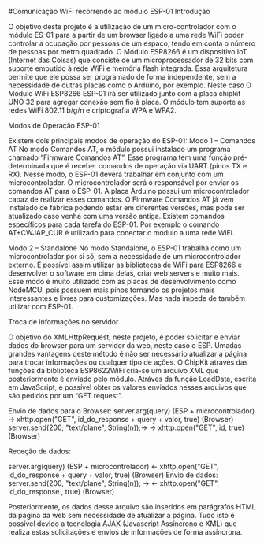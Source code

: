 #Comunicação WiFi recorrendo ao módulo ESP-01
Introdução

O objetivo deste projeto é a utilização de um micro-controlador com o módulo ES-01 para a partir de um browser ligado a uma rede WiFi poder controlar a ocupação por pessoas de um espaço, tendo em conta o número de pessoas por metro quadrado.
O Módulo ESP8266 é um dispositivo IoT (Internet das Coisas) que consiste de um microprocessador de 32 bits com suporte embutido à rede WiFi e memória flash integrada. Essa arquitetura permite que ele possa ser programado de forma independente, sem a necessidade de outras placas como o Arduino, por exemplo.
Neste caso O Módulo WiFi ESP8266 ESP-01 irá ser utilizado junto com a placa chipkit UNO 32 para agregar conexão sem fio à placa. O módulo tem suporte as redes WiFi 802.11 b/g/n e criptografia WPA e WPA2.

Modos de Operação ESP-01

Existem dois principais modos de operação do ESP-01:
Modo 1 – Comandos AT
No modo Comandos AT, o módulo possui instalado um programa chamado “Firmware Comandos AT”. Esse programa tem uma função pré-determinada que é receber comandos de operação via UART (pinos TX e RX). Nesse modo, o ESP-01 deverá trabalhar em conjunto com um microcontrolador. O microcontrolador será o responsável por enviar os comandos AT para o ESP-01. A placa Arduino possui um microcontrolador capaz de realizar esses comandos. O Firmware Comandos AT já vem instalado de fábrica podendo estar em diferentes versões, mas pode ser atualizado caso venha com uma versão antiga.
Existem comandos específicos para cada tarefa do ESP-01. Por exemplo o comando AT+CWJAP_CUR é utilizado para conectar o módulo a uma rede WiFi. 

Modo 2 – Standalone
No modo Standalone, o ESP-01 trabalha como um microcontrolador por si só, sem a necessidade de um microcontrolador externo. É possível assim utilizar as bibliotecas de WiFi para ESP8266 e desenvolver o software em cima delas, criar web servers e muito mais.
Esse modo é muito utilizado com as placas de desenvolvimento como NodeMCU, pois possuem mais pinos tornando os projetos mais interessantes e livres para customizações. Mas nada impede de também utilizar com ESP-01.

Troca de informações no servidor

O objetivo do XMLHttpRequest, neste projeto, é poder solicitar e enviar dados do browser para um servidor da web, neste caso o ESP. Umadas grandes vantagens deste método é não ser necessário atualizar a página para trocar informações ou qualquer tipo de ações. O ChipKit através das funções da biblioteca ESP8622WiFi cria-se um arquivo XML que posteriormente é enviado pelo módulo. Atráves da função LoadData, escrita em JavaScript, é possível obter os valores enviados nesses arquivos que são pedidos por um “GET request”.

Envio de dados para o Browser:
server.arg(query) (ESP + microcontrolador) -> xhttp.open("GET", id_do_response + query + valor, true) (Browser)
server.send(200, "text/plane", String(n));-> -> xhttp.open("GET", id, true) (Browser)

Receção de dados:

server.arg(query) (ESP + microcontrolador) <- xhttp.open("GET", id_do_response + query + valor, true) (Browser)
Envio de dados:
server.send(200, "text/plane", String(n)); -> <- xhttp.open("GET", id_do_response , true) (Browser)


Posteriormente, os dados desse arquivo são inseridos em parágrafos HTML da página da web sem necessidade de atualizar a página.
Tudo isto é possível devido a tecnologia AJAX (Javascript Assíncrono e XML) que realiza estas solicitações e envios de informações de forma assíncrona.
